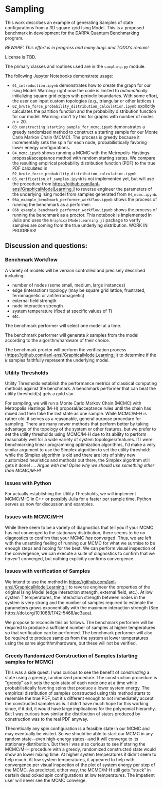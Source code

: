
# Sampling

This work describes an example of generating Samples of state configurations from a 3D square-grid Ising Model.  This is a proposed benchmark in development for the DARPA Quantum Benchmarking program.  

*BEWARE:  This effort is in progress and many bugs and TODO's remain!*

License is TBD.  

The primary classes and routines used are in the `sampling.py` module.

The following Jupyter Notebooks demonstrate usage:
* `01_introduction.ipynb` demonstrates how to create the graph for our Ising Model.  Warning: right now the code is limited to *automatically* initializing square grid edges with periodic boundaries.  With some effort, the user can input custom topologies (e.g., triangular or other lattices.)
* `02_brute_force_probability_distribution_calculation.ipynb` explicitly calculates the partition function and the probability distribution function for our model.  Warning:  don't try this for graphs with number of nodes $n > 20$.
* `03_constructing_starting_sample_for_mcmc.ipynb` demonstrates a greedy randomized method to construct a starting sample for our Monte Carlo Markov Chain (MCMC).  The process is greedy because it incrementally sets the spin for each node, probabilistically favoring lower energy configurations.
* `04_mcmc.ipynb` shows running a MCMC with the Metropolis-Hastings proposal/acceptance method with random starting states.  We compare the resulting empirical probability distribution function (PDF) to the true PDF calculated in `02_brute_force_probability_distribution_calculation.ipynb`.
* `05_verification_of_samples.ipynb` is not implemented yet, but will use the procedure from https://github.com/lanl-ansi/GraphicalModelLearning.jl to reverse engineer the parameters of the underlying Ising model from samples generated from `04_mcmc.ipynb`.
* `06a_example_benchmark_performer_workflow.ipynb` shows the process of running the benchmark as a performer.
* `06b_example_benchmark_performer_workflow.ipynb` shows the process of running the benchmark as a proctor.  This notebook is implemented in Julia and uses the `GraphicalModelLearning.jl` package to verify samples are coming from the true underlying distribution.  WORK IN PROGRESS!





## Discussion and questions:

### Benchmark Workflow

A variety of models will be version controlled and precisely described including:
* number of nodes (some small, medium, large instances)
* edge (interaction) topology (may be square grid lattice, frustrated, ferromagnetic or antiferromagnetic)
* external field strength
* node interaction strength
* system temperature (fixed at specific values of $T$)
* etc.

The benchmark performer will select one model at a time.

The benchmark performer will generate $k$ samples from the model according to the algorithm/hardware of their choice.

The benchmark proctor will perform the verification process (https://github.com/lanl-ansi/GraphicalModelLearning.jl) to determine if the $k$ samples faithfully represent the underlying model.


### Utility Thresholds

Utility Thresholds establish the performance metrics of classical computing methods against the benchmark.  A benchmark performer that can beat the utility threshold(s) gets a gold star.

For sampling, we will run a Monte Carlo Markov Chain (MCMC) with Metropolis Hastings (M-H) proposal/acceptance rules until the chain has mixed and then take the last state as one sample.  While MCMC/M-H is rather old, it serves as a reasonable, general purpose procedure for sampling.  There are many newer methods that perform better by taking advantage of the topology of the system or other features, but we prefer to set the utility thresholds using MCMC/M-H due to its ability to perform reasonably well for a wide variety of system topologies/features.  If I were benchmarking linear programming optimization algorithms, I'd make a very similar argument to use the Simplex algorithm to set the utility threshold: while the Simplex algorithm is old and there are lots of shiny new customized heuristics and methods out there, the Simplex algorithm still gets it done!  *.... Argue with me! Opine why we should use something other than MCMC/M-H!*

### Issues with Python

For actually establishing the Utility Thresholds, we will implement MCMC/M-C in C++ or possibly Julia for a faster per sample time.  Python serves us now for discussion and examples.

### Issues with MCMC/M-H

While there seem to be a variety of diagnostics that tell you if your MCMC has *not* converged to the stationary distribution, there seems to be no diagnostics to confirm that your MCMC *has* converged.  Thus, we are left with the unsettling feeling of running our MCMC for what we surmise to be enough steps and hoping for the best.  We can perform visual inspection of the convergence, we can execute a suite of diagnostics to confirm that we *haven't* converged, but nothing explicitly confirms convergence.  

### Issues with verification of Samples

We intend to use the method in https://github.com/lanl-ansi/GraphicalModelLearning.jl to reverse engineer the properties of the original Ising Model (edge interaction strength, external field, etc.).  At low system $T$ temperatures, the interaction strength between nodes in the system is very strong and the number of samples required to estimate the parameters grows exponentially with the maximum interaction strength (See https://doi.org/10.1088/1742-5468/ac3aea).  

We propose to reconcile this as follows.  The benchmark performer will be required to produce a sufficient number of samples at higher temperatures so that verification can be performed.  The benchmark performer will also be required to produce samples from the system at lower temperatures using the same algorithm/hardware, but these will not be verified.

### Greedy Randomized Construction of Samples (starting samples for MCMC)

This was a side quest.  I was curious to see the benefit of *constructing* a state using a greedy, randomized procedure.  The construction procedure is "greedy" as it sets the spin state of each node one at a time while probabilistically favoring spins that produce a lower system energy.  The empirical distribution of samples constructed using this method starts to resemble the true PDF, but it's different enough to not immediately accept the constructed samples as is.  I didn't have much hope for this working since, if it did, it would have large implications for the polynomial hierarchy.  But I was curious how similar the distribution of states produced by construction was to the real PDF anyway.  

Theoretically any spin configuration is a feasible state in our MCMC and may eventually be visited.  So we should be able to start our MCMC in any random state--even high-energy states--and it will converge to its stationary distribution.  But then I was also curious to see if staring the MCMC/M-H procedure with a greedy, randomized constructed state would show an lower mixing time.  At higher system temperatures it didn't seem to help much.  At low system temperatures, it appeared to help with convergence per visual inspection of the plot of system energy per step of the MCMC.  As predicted, either way, the MCMC/M-H still gets "stuck" in certain deadlocked spin configurations at low temperatures.  The impatient user will never see the MCMC converge.  



